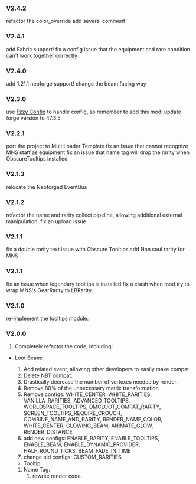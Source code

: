 ### V2.4.2
refactor the color_override
add several comment

### V2.4.1
add Fabric support!
fix a config issue that the equipment and rare condition can't work together correctly

### V2.4.0
add 1.21.1 neoforge support!
change the beam facing way

### V2.3.0

use [Fzzy Config](https://www.curseforge.com/minecraft/mc-mods/fzzy-config/files/5969656) to handle config, so remember to add this mod!
update forge version to 47.3.5

### V2.2.1

port the project to MultiLoader Template
fix an issue that cannot recognize MNS staff as equipment
fix an issue that name tag will drop the rarity when ObscureTooltips installed

### V2.1.3

relocate the Neoforged EventBus

### V2.1.2

refactor the name and rarity collect pipeline, allowing additional external manipulation.
fix an upload issue

### V2.1.1

fix a double rarity text issue with Obscure Tooltips
add Non soul rarity for MNS

### V2.1.1

fix an issue when legendary tooltips is installed
fix a crash when mod try to wrap MNS's GearRarity to LBRarity.

### V2.1.0

re-implement the tooltips module.

### V2.0.0

1. Completely refactor the code, including:

* Loot Beam:
    1) Add related event, allowing other developers to easily make compat.
    2) Delete NBT compat.
    3) Drastically decrease the number of vertexes needed by render.
    4) Remove 80% of the unnecessary matrix transformation
    5) Remove configs: WHITE_CENTER, WHITE_RARITIES, VANILLA_RARITIES, ADVANCED_TOOLTIPS, WORLDSPACE_TOOLTIPS,
       DMCLOOT_COMPAT_RARITY, SCREEN_TOOLTIPS_REQUIRE_CROUCH, COMBINE_NAME_AND_RARITY, RENDER_NAME_COLOR, WHITE_CENTER, GLOWING_BEAM, ANIMATE_GLOW, RENDER_DISTANCE
    6) add new configs: ENABLE_RARITY, ENABLE_TOOLTIPS, ENABLE_BEAM, ENABLE_DYNAMIC_PROVIDER, HALF_ROUND_TICKS, BEAM_FADE_IN_TIME
    7) change old configs: CUSTOM_RARITIES

    * Tooltip:

    1) Name Tag:
        1) rewrite render code.
    